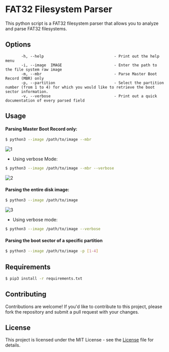 # FAT32 Filesystem Parser
This python script is a FAT32 filesystem parser that allows you to analyze and parse FAT32 filesystems.

## Options
```
       -h, --help                               - Print out the help menu
       -i, --image  IMAGE                       - Enter the path to the file system raw image
       -m, --mbr                                - Parse Master Boot Record (MBR) only
       -p, --partition                          - Select the partition number (from 1 to 4) for which you would like to retrieve the boot sector information.
       -v, --verbose                            - Print out a quick documentation of every parsed field
```

## Usage
#### Parsing Master Boot Record only:
```bash
$ python3 --image /path/to/image --mbr 
```
![1](https://user-images.githubusercontent.com/101610095/232246774-44cbe18f-ceaa-4c57-a505-ddddcd545fd8.gif)

* Using verbose Mode:
```bash
$ python3 --image /path/to/image --mbr --verbose
```
![2](https://user-images.githubusercontent.com/101610095/232246865-af0ef9df-58c1-4ab2-b048-c351e0057ffa.gif)

#### Parsing the entire disk image:
```bash
$ python3 --image /path/to/image
```
![3](https://user-images.githubusercontent.com/101610095/232247263-66e09adc-5b7a-4150-861f-98617219fa2f.gif)

* Using verbose mode:
```bash
$ python3 --image /path/to/image --verbose
```

#### Parsing the boot sector of a specific partition
```bash
$ python3 --image /path/to/image -p [1-4]
```

## Requirements
```bash
$ pip3 install -r requirements.txt
```

## Contributing
Contributions are welcome! If you'd like to contribute to this project, please fork the repository and submit a pull request with your changes.

## License
This project is licensed under the MIT License - see the [License](https://github.com/YounesTasra-R4z3rSw0rd/FAT32-Parser/blob/main/LICENSE) file for details.
